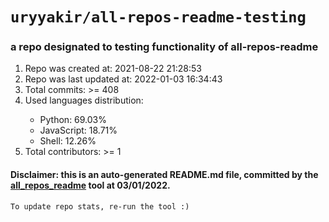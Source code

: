 # `uryyakir/all-repos-readme-testing`
### a repo designated to testing functionality of all-repos-readme
<ol>
 <li>
  Repo was created at: 2021-08-22 21:28:53
 </li>
 <li>
  Repo was last updated at: 2022-01-03 16:34:43
 </li>
 <li>
  Total commits: >= 408
 </li>
 <li>
  Used languages distribution:
 </li>
 <ul id="used_languages">
  <li>
   Python: 69.03%
  </li>
  <li>
   JavaScript: 18.71%
  </li>
  <li>
   Shell: 12.26%
  </li>
 </ul>
 <li>
  Total contributors: >= 1
 </li>
</ol>

#### Disclaimer: this is an auto-generated README.md file, committed by the [all_repos_readme](https://github.com/uryyakir/all-repos-readme) tool at 03/01/2022.
    To update repo stats, re-run the tool :)